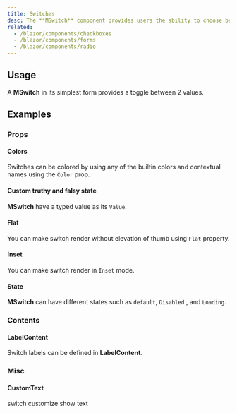 ```yaml
---
title: Switches
desc: The **MSwitch** component provides users the ability to choose between two distinct values. These are very similar to a toggle, or on/off switch, though aesthetically different than a checkbox.
related:
  - /blazor/components/checkboxes
  - /blazor/components/forms
  - /blazor/components/radio
---
```


## Usage

A **MSwitch** in its simplest form provides a toggle between 2 values.

<switches-usage></switches-usage>

## Examples

### Props

#### Colors

Switches can be colored by using any of the builtin colors and contextual names using the `Color` prop.

<masa-example file="Examples.components.switches.Color"></masa-example>

#### Custom truthy and falsy state

**MSwitch** have a typed value as its `Value`.

<masa-example file="Examples.components.switches.CustomState"></masa-example>

#### Flat

You can make switch render without elevation of thumb using `Flat` property.

<masa-example file="Examples.components.switches.Flat"></masa-example>

#### Inset

You can make switch render in `Inset` mode.

<masa-example file="Examples.components.switches.Inset"></masa-example>

#### State

**MSwitch** can have different states such as `default`, `Disabled` , and `Loading`.

<masa-example file="Examples.components.switches.State"></masa-example>

### Contents

#### LabelContent

Switch labels can be defined in **LabelContent**.

<masa-example file="Examples.components.switches.Label"></masa-example>

### Misc

#### CustomText

switch customize show text

<masa-example file="Examples.components.switches.CustomText"></masa-example>

